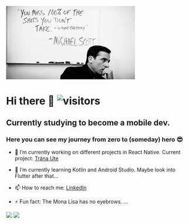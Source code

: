 <img src="king.jpeg" width="Michael Scott" width="100%" height="200px" />

# Hi there 👋 ![visitors](https://visitor-badge.glitch.me/badge?page_id=${hultmanoskar}.${hultmanoskar})
## Currently studying to become a mobile dev. 
### Here you can see my journey from zero to (someday) hero 😎


- 🔭 I’m currently working on different projects in React Native. Current project: [Träna Ute](https://github.com/hultmanoskar/TranaUte-app) 

- 🌱 I’m currently learning Kotlin and Android Studio. Maybe look into Flutter after that...
- 📫 How to reach me: [LinkedIn](https://www.linkedin.com/in/oskar-hultman/) 
- ⚡ Fun fact: The Mona Lisa has no eyebrows. ...

<img height="180em" src="https://github-readme-stats.vercel.app/api?username=hultmanoskar&show_icons=true&hide_border=true&&count_private=true&include_all_commits=true" /> <img height="180em" src="https://github-readme-stats.vercel.app/api/top-langs/?username=hultmanoskar&theme=theme" /> 


